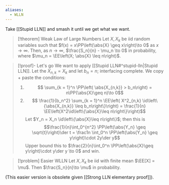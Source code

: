 ```yaml
---
aliases:
  - WLLN
---
```

Take [[Stupid LLN]] and smash it until we get what we want.

>[!theorem] Weak Law of Large Numbers
>Let $X, X_k$ be iid random variables such that $f(x) = x\PP\left(\abs{X} \geq x\right)\to 0$ as $x\to \infty$. Then, as $n\to \infty$, $\frac{S_n}{n} - \mu_n \to 0$ in probability, where $\mu_n = \EE\left(X; \abs{X} \leq n\right)$.

>[!proof]- Let's go
>We want to apply [[Stupid LLN#^stupid-lln|Stupid LLN]]. Let the $X_{n,k} = X_k$ and let $b_n = n$; interfacing complete. We copy + paste the conditions:
>1. $$ \sum_{k = 1}^n \PP\left( \abs{X_{n,k}} > b_n\right) = n\PP(\abs{X}\geq n)\to 0$$
> 2. $$ \frac{1}{b_n^2} \sum_{k = 1}^n \EE\left( X^2_{n,k} \id\left\{\abs{X_{n,k}} \leq b_n\right\}\right) = \frac{1}{n} \EE\left(X^2\id\left\{\abs{X}\leq n\right\}\right)$$
>    Let $Y_n = X_n \id\left\{\abs{X}\leq n\right\}$; then this is
>    $$\frac{1}{n}\int_0^{n^2} \PP\left(\abs{Y_n} \geq \sqrt{t}\right)\der t = \frac1n \int_0^n \PP\left(\abs{Y_n} \geq y\right)\cdot 2y\der y$$
>    Upper bound this to $\frac{2}{n}\int_0^n \PP\left(\abs{X}\geq y\right)\cdot y\der y \to 0$ and win.

>[!problem] Easier WLLN
> Let $X, X_k$ be iid with finite mean $\EE[X] = \mu$. Then $\frac{S_n}{n}\to \mu$ in probability.

(This easier version is obsolete given [[Strong LLN elementary proof]]).